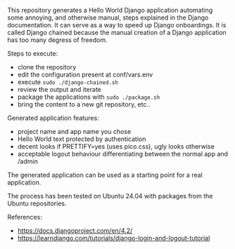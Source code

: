 This repository generates a Hello World Django application automating some annoying, and otherwise manual, steps explained in the Django documentation. It can serve as a way to speed up Django onboardings. It is called Django chained because the manual creation of a Django application has too many degress of freedom.

Steps to execute:

* clone the repository
* edit the configuration present at conf/vars.env
* execute `sudo ./django-chained.sh`
* review the output and iterate
* package the applications with `sudo ./package.sh`
* bring the content to a new git repository, etc..

Generated application features:

* project name and app name you chose
* Hello World text protected by authentication
* decent looks if PRETTIFY=yes (uses pico.css), ugly looks otherwise
* acceptable logout behaviour differentiating between the normal app and /admin

The generated application can be used as a starting point for a real application.

The process has been tested on Ubuntu 24.04 with packages from the Ubuntu repositories.

References:

* https://docs.djangoproject.com/en/4.2/
* https://learndjango.com/tutorials/django-login-and-logout-tutorial
